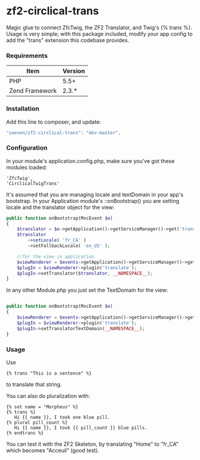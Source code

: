# zf2-circlical-trans

Magic glue to connect ZfcTwig, the ZF2 Translator, and Twig's {% trans %}.  Usage is very simple; with this package included, modify your app config to add the "trans" extension this codebase provides.


### Requirements


|Item              |  Version     |
|------------------|--------------|
|PHP               | 5.5+         |
|Zend Framework    | 2.3.*        |


### Installation

Add this line to composer, and update:

```js
"saeven/zf2-circlical-trans": "dev-master",
```

### Configuration

In your module's application.config.php, make sure you've got these modules loaded:

    'ZfcTwig',
    'CirclicalTwigTrans'

It's assumed that you are managing locale and textDomain in your app's bootstrap.  In your Application module's ::onBootstrap() you are setting locale and the translator object for the view:

```php
public function onBootstrap(MvcEvent $e)
{
    $translator = $e->getApplication()->getServiceManager()->get('translator');
    $translator
        ->setLocale( 'fr_CA' )
        ->setFallbackLocale( 'en_US' );

    //for the view in application       
    $viewRenderer = $events->getApplication()->getServiceManager()->get('ViewRenderer');
    $plugIn = $viewRenderer->plugin('translate');
    $plugIn->setTranslator($translator, __NAMESPACE__);    
}
```

In any other Module.php you just set the TextDomain for the view:

```php

public function onBootstrap(MvcEvent $e)
{
    $viewRenderer = $events->getApplication()->getServiceManager()->get('ViewRenderer');
    $plugIn = $viewRenderer->plugin('translate');
    $plugIn->setTranslatorTextDomain(__NAMESPACE__); 
}
```

### Usage

Use 

```twig
{% trans "This is a sentence" %} 
```
to translate that string.

You can also do pluralization with:

```
{% set name = "Morpheus" %}
{% trans %}
   Hi {{ name }}, I took one blue pill.
{% plural pill_count %}
   Hi {{ name }}, I took {{ pill_count }} blue pills.
{% endtrans %}
```

You can test it with the ZF2 Skeleton, by translating "Home" to "fr_CA" which becomes "Acceuil" (good test).
